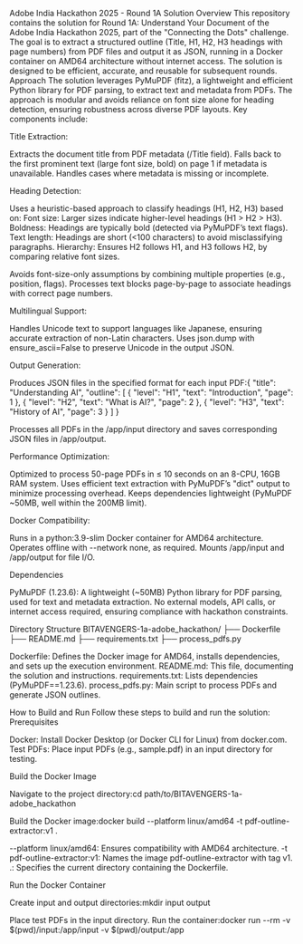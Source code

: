 Adobe India Hackathon 2025 - Round 1A Solution
Overview
This repository contains the solution for Round 1A: Understand Your Document of the Adobe India Hackathon 2025, part of the "Connecting the Dots" challenge. The goal is to extract a structured outline (Title, H1, H2, H3 headings with page numbers) from PDF files and output it as JSON, running in a Docker container on AMD64 architecture without internet access. The solution is designed to be efficient, accurate, and reusable for subsequent rounds.
Approach
The solution leverages PyMuPDF (fitz), a lightweight and efficient Python library for PDF parsing, to extract text and metadata from PDFs. The approach is modular and avoids reliance on font size alone for heading detection, ensuring robustness across diverse PDF layouts. Key components include:

Title Extraction:

Extracts the document title from PDF metadata (/Title field).
Falls back to the first prominent text (large font size, bold) on page 1 if metadata is unavailable.
Handles cases where metadata is missing or incomplete.


Heading Detection:

Uses a heuristic-based approach to classify headings (H1, H2, H3) based on:
Font size: Larger sizes indicate higher-level headings (H1 > H2 > H3).
Boldness: Headings are typically bold (detected via PyMuPDF’s text flags).
Text length: Headings are short (<100 characters) to avoid misclassifying paragraphs.
Hierarchy: Ensures H2 follows H1, and H3 follows H2, by comparing relative font sizes.


Avoids font-size-only assumptions by combining multiple properties (e.g., position, flags).
Processes text blocks page-by-page to associate headings with correct page numbers.


Multilingual Support:

Handles Unicode text to support languages like Japanese, ensuring accurate extraction of non-Latin characters.
Uses json.dump with ensure_ascii=False to preserve Unicode in the output JSON.


Output Generation:

Produces JSON files in the specified format for each input PDF:{
  "title": "Understanding AI",
  "outline": [
    { "level": "H1", "text": "Introduction", "page": 1 },
    { "level": "H2", "text": "What is AI?", "page": 2 },
    { "level": "H3", "text": "History of AI", "page": 3 }
  ]
}


Processes all PDFs in the /app/input directory and saves corresponding JSON files in /app/output.


Performance Optimization:

Optimized to process 50-page PDFs in ≤ 10 seconds on an 8-CPU, 16GB RAM system.
Uses efficient text extraction with PyMuPDF’s "dict" output to minimize processing overhead.
Keeps dependencies lightweight (PyMuPDF ~50MB, well within the 200MB limit).


Docker Compatibility:

Runs in a python:3.9-slim Docker container for AMD64 architecture.
Operates offline with --network none, as required.
Mounts /app/input and /app/output for file I/O.



Dependencies

PyMuPDF (1.23.6): A lightweight (~50MB) Python library for PDF parsing, used for text and metadata extraction.
No external models, API calls, or internet access required, ensuring compliance with hackathon constraints.

Directory Structure
BITAVENGERS-1a-adobe_hackathon/
├── Dockerfile
├── README.md
├── requirements.txt
├── process_pdfs.py


Dockerfile: Defines the Docker image for AMD64, installs dependencies, and sets up the execution environment.
README.md: This file, documenting the solution and instructions.
requirements.txt: Lists dependencies (PyMuPDF==1.23.6).
process_pdfs.py: Main script to process PDFs and generate JSON outlines.

How to Build and Run
Follow these steps to build and run the solution:
Prerequisites

Docker: Install Docker Desktop (or Docker CLI for Linux) from docker.com.
Test PDFs: Place input PDFs (e.g., sample.pdf) in an input directory for testing.

Build the Docker Image

Navigate to the project directory:cd path/to/BITAVENGERS-1a-adobe_hackathon


Build the Docker image:docker build --platform linux/amd64 -t pdf-outline-extractor:v1 .


--platform linux/amd64: Ensures compatibility with AMD64 architecture.
-t pdf-outline-extractor:v1: Names the image pdf-outline-extractor with tag v1.
.: Specifies the current directory containing the Dockerfile.



Run the Docker Container

Create input and output directories:mkdir input output


Place test PDFs in the input directory.
Run the container:docker run --rm -v $(pwd)/input:/app/input -v $(pwd)/output:/app


